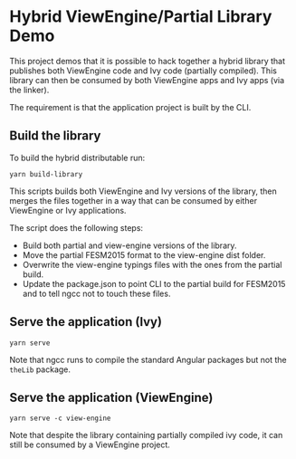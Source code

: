 # Hybrid ViewEngine/Partial Library Demo

This project demos that it is possible to hack together a hybrid library that publishes both ViewEngine code and Ivy code (partially compiled).
This library can then be consumed by both ViewEngine apps and Ivy apps (via the linker).

The requirement is that the application project is built by the CLI.


## Build the library

To build the hybrid distributable run:

```
yarn build-library
```

This scripts builds both ViewEngine and Ivy versions of the library, then merges the files together in a way that can be consumed by either ViewEngine or Ivy applications.

The script does the following steps:

- Build both partial and view-engine versions of the library.
- Move the partial FESM2015 format to the view-engine dist folder.
- Overwrite the view-engine typings files with the ones from the partial build.
- Update the package.json to point CLI to the partial build for FESM2015 and to tell ngcc not to touch these files.

## Serve the application (Ivy)

```
yarn serve
```

Note that ngcc runs to compile the standard Angular packages but not the `theLib` package.

## Serve the application (ViewEngine)

```
yarn serve -c view-engine
```

Note that despite the library containing partially compiled ivy code, it can still be consumed by a ViewEngine project.
